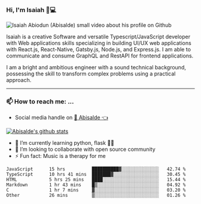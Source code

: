 ### Hi, I'm Isaiah 🌻💻

<img src="https://res.cloudinary.com/abisalde/image/upload/c_scale,h_311,w_816/v1616039512/Abisalde_github.gif" alt="Isaiah Abiodun (Abisalde) small video about his profile on Github">

Isaiah is a creative Software and versatile Typescript/JavaScript developer with Web applications skills specializing in building UI/UX web applications with React.js, React-Native, Gatsby.js, Node.js, and Express.js. I am able to communicate and consume GraphQL and RestAPI for frontend applications.

I am a bright and ambitious engineer with a sound technical background, possessing the skill to transform complex problems using a practical approach.
<hr>

### 📫 How to reach me: ...
- Social media handle on <a href="https://twitter.com/abisalde">🔔  Abisalde   👈</a>


[![Abisalde's github stats](https://github-readme-stats.vercel.app/api?username=abisalde)](https://github.com/abisalde/github-readme-stats)

- 🌱 I’m currently learning python, flask 👨‍💻️
- 👯 I’m looking to collaborate with open source community
- ⚡ Fun fact: Music is a therapy for me


<!--
**abisalde/Abisalde** is a ✨ _special_ ✨ repository because its `README.md` (this file) appears on your GitHub profile.

Here are some ideas to get you started:

- 🔭 I’m currently working on data engineering
- 🌱 I’m currently learning python
- 👯 I’m looking to collaborate with open source community
- 🤔 I’m looking for help with ...
- 💬 Ask me about ...
- 📫 How to reach me: ...
- 😄 Pronouns: ...
- ⚡ Fun fact: ...
-->

<!--START_SECTION:waka-->

```text
JavaScript      15 hrs          ██████████▓░░░░░░░░░░░░░░   42.74 %
TypeScript      10 hrs 41 mins  ███████▓░░░░░░░░░░░░░░░░░   30.45 %
HTML            5 hrs 25 mins   ████░░░░░░░░░░░░░░░░░░░░░   15.44 %
Markdown        1 hr 43 mins    █▒░░░░░░░░░░░░░░░░░░░░░░░   04.92 %
C               1 hr 7 mins     ▓░░░░░░░░░░░░░░░░░░░░░░░░   03.20 %
Other           26 mins         ▒░░░░░░░░░░░░░░░░░░░░░░░░   01.26 %
```

<!--END_SECTION:waka-->

